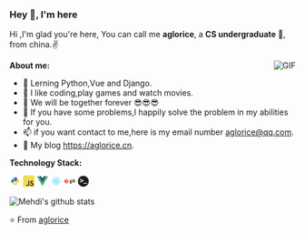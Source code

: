 ### Hey 👋, I'm here

Hi ,I'm glad you're here, You can call me **aglorice**, a  **CS undergraduate** 🚀, from china.✌️

  <img align="right" alt="GIF" src="https://i.pinimg.com/originals/e4/26/70/e426702edf874b181aced1e2fa5c6cde.gif" />

**About me:**

- 🌱 Lerning Python,Vue and Django.
- 🤔 I like coding,play games and watch movies.
- 💼 We will be together forever 😎😎😎
- 💬 If you have some problems,I happily solve the problem in my abilities for you.
- 📫 if you want contact to me,here is my email number aglorice@qq.com.
- 📝 My blog https://aglorice.cn.


**Technology Stack:**  

<code><img height="20" src="https://raw.githubusercontent.com/github/explore/80688e429a7d4ef2fca1e82350fe8e3517d3494d/topics/python/python.png"></code>
<code><img height="20" src="https://raw.githubusercontent.com/github/explore/80688e429a7d4ef2fca1e82350fe8e3517d3494d/topics/javascript/javascript.png"></code>
<code><img height="20" src="https://raw.githubusercontent.com/github/explore/80688e429a7d4ef2fca1e82350fe8e3517d3494d/topics/vue/vue.png"></code>
<code><img height="20" src="https://raw.githubusercontent.com/github/explore/80688e429a7d4ef2fca1e82350fe8e3517d3494d/topics/react/react.png"></code>
<code><img height="20" src="https://raw.githubusercontent.com/github/explore/80688e429a7d4ef2fca1e82350fe8e3517d3494d/topics/git/git.png"></code>
<code><img height="20" src="https://raw.githubusercontent.com/github/explore/80688e429a7d4ef2fca1e82350fe8e3517d3494d/topics/terminal/terminal.png"></code>

![Mehdi's github stats](https://github-readme-stats.vercel.app/api?username=aglorice&show_icons=true&hide_border=true)

⭐️ From [aglorice](https://github.com/aglorice)
